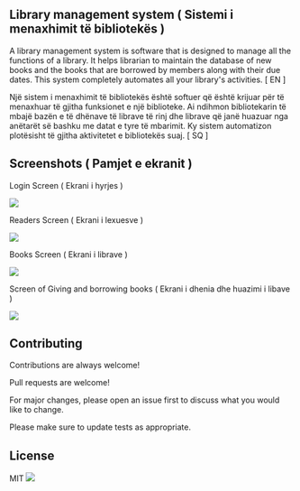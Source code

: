 ## Library management system  ( Sistemi i menaxhimit të bibliotekës )

A library management system is software that is designed to manage all the functions of a library. It helps librarian to maintain the database of new books and the books that are borrowed by members along with their due dates. This system completely automates all your library's activities. [ EN ]

Një sistem i menaxhimit të bibliotekës është softuer që është krijuar për të menaxhuar të gjitha funksionet e një biblioteke. Ai ndihmon bibliotekarin të mbajë bazën e të dhënave të librave të rinj dhe librave që janë huazuar nga anëtarët së bashku me datat e tyre të mbarimit. Ky sistem automatizon plotësisht të gjitha aktivitetet e bibliotekës suaj. [ SQ ] 



## Screenshots ( Pamjet e ekranit )

Login Screen ( Ekrani i hyrjes )

<img src="https://i.ibb.co/JRhP2qb/mockuper-6.png">

Readers Screen ( Ekrani i lexuesve )

<img src="https://i.ibb.co/VT6Xx9V/mockuper-7.png">

Books Screen ( Ekrani i librave )

<img src="https://i.ibb.co/M6CZXZv/mockuper-9.png">

Screen of Giving and borrowing books ( Ekrani i dhenia dhe huazimi i libave )

<img src="https://i.ibb.co/w7FWys5/mockuper-11.png">

## Contributing

Contributions are always welcome!

Pull requests are welcome!

For major changes, please open an issue first to discuss what you would like to change.

Please make sure to update tests as appropriate.

## License

MIT ![](https://img.shields.io/apm/l/atomic-design-ui.svg?)


